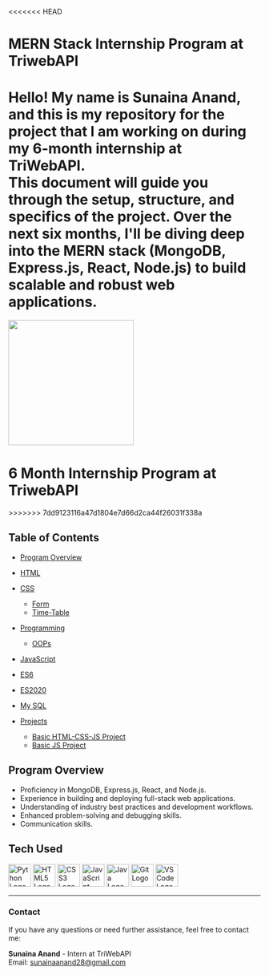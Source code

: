 
<<<<<<< HEAD
# MERN Stack Internship Program at TriwebAPI

Hello! My name is Sunaina Anand, and this is my repository for the project that I am working on during my 6-month internship at TriWebAPI.  
This document will guide you through the setup, structure, and specifics of the project. Over the next six months, I'll be diving deep into the MERN stack (MongoDB, Express.js, React, Node.js) to build scalable and robust web applications.
=======
<img src="https://app.innmind.com/cdn/storage/userFiles/FHxg5j9jj53fzo9CB/original/logo.png" height="250px" widhth ="250px" ></img>
<p>
<h1>6 Month Internship Program at TriwebAPI 
 </h1>
>>>>>>> 7dd9123116a47d1804e7d66d2ca44f26031f338a



## Table of Contents

- [Program Overview](#program-overview)
- [HTML](https://github.com/SunainaAnand28/TriwebAPI-Learning/tree/main/HTML/form#readme)

  
- [CSS](https://github.com/SunainaAnand28/TriwebAPI-Learning/tree/main/CSS#readme)
  - [Form](https://github.com/SunainaAnand28/TriwebAPI-Learning/tree/main/CSS/form#readme)
  - [Time-Table](https://github.com/SunainaAnand28/TriwebAPI-Learning/tree/main/CSS/TIme-Table#readme)
- [Programming](https://github.com/SunainaAnand28/TriwebAPI-Learning/tree/main/Programming#readme)
  - [OOPs](https://github.com/SunainaAnand28/TriwebAPI-Learning/tree/main/Programming/OOPs#readme)
- [JavaScript](https://github.com/SunainaAnand28/TriwebAPI-Learning/tree/main/JavaScript#readme)
- [ES6](https://github.com/SunainaAnand28/TriwebAPI-Learning/tree/main/ES6#readme)
- [ES2020](https://github.com/SunainaAnand28/TriwebAPI-Learning/tree/main/ES2020#readme)
- [My SQL](https://github.com/SunainaAnand28/TriwebAPI-Learning/tree/main/My%20SQL#readme)
- [Projects](https://github.com/SunainaAnand28/TriwebAPI-Learning/tree/main/Projects#readme)
  - [Basic HTML-CSS-JS Project](https://github.com/SunainaAnand28/TriwebAPI-Learning/tree/main/Projects/Basic%20HTML-CSS-JS%20Project#readme)
  - [Basic JS Project](https://github.com/SunainaAnand28/TriwebAPI-Learning/tree/main/Projects/BasicJSProject#readme)

## Program Overview

- Proficiency in MongoDB, Express.js, React, and Node.js.
- Experience in building and deploying full-stack web applications.
- Understanding of industry best practices and development workflows.
- Enhanced problem-solving and debugging skills.
- Communication skills.

## Tech Used


<p align="left">
  <img src="https://cdn.jsdelivr.net/gh/devicons/devicon/icons/python/python-original.svg" height="45" alt="Python Logo"/>
  <img src="https://cdn.jsdelivr.net/gh/devicons/devicon/icons/html5/html5-original.svg" height="45" alt="HTML5 Logo"/>
  <img src="https://cdn.jsdelivr.net/gh/devicons/devicon/icons/css3/css3-original.svg" height="45" alt="CSS3 Logo"/>
  <img src="https://cdn.jsdelivr.net/gh/devicons/devicon/icons/javascript/javascript-original.svg" height="45" alt="JavaScript Logo"/>
  <img src="https://cdn.jsdelivr.net/gh/devicons/devicon/icons/java/java-original.svg" height="45" alt="Java Logo"/>
  <img src="https://cdn.jsdelivr.net/gh/devicons/devicon/icons/git/git-original.svg" height="45" alt="Git Logo"/>
  <img src="https://cdn.jsdelivr.net/gh/devicons/devicon/icons/vscode/vscode-original.svg" height="45" alt="VSCode Logo"/>
</p>
<hr>





### Contact

<p>If you have any questions or need further assistance, feel free to contact me:</p>

<p>
    <strong>Sunaina Anand</strong> - Intern at TriWebAPI<br>
    Email: <a href="mailto:sunainaanand28@gmail.com">sunainaanand28@gmail.com</a>
</p>
